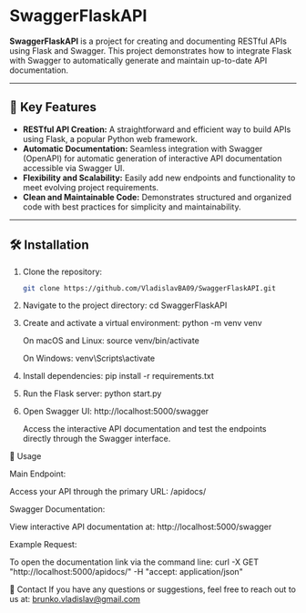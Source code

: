 # SwaggerFlaskAPI

**SwaggerFlaskAPI** is a project for creating and documenting RESTful APIs using Flask and Swagger. This project demonstrates how to integrate Flask with Swagger to automatically generate and maintain up-to-date API documentation.

---

## 📌 Key Features

- **RESTful API Creation:** A straightforward and efficient way to build APIs using Flask, a popular Python web framework.
- **Automatic Documentation:** Seamless integration with Swagger (OpenAPI) for automatic generation of interactive API documentation accessible via Swagger UI.
- **Flexibility and Scalability:** Easily add new endpoints and functionality to meet evolving project requirements.
- **Clean and Maintainable Code:** Demonstrates structured and organized code with best practices for simplicity and maintainability.

---

## 🛠️ Installation

1. Clone the repository:
   ```bash
   git clone https://github.com/VladislavBA09/SwaggerFlaskAPI.git

2. Navigate to the project directory:
    cd SwaggerFlaskAPI

3. Create and activate a virtual environment:
    python -m venv venv

    On macOS and Linux:
        source venv/bin/activate

    On Windows:
        venv\Scripts\activate

4. Install dependencies:
    pip install -r requirements.txt

5. Run the Flask server:
    python start.py

6. Open Swagger UI:
    http://localhost:5000/swagger

    Access the interactive API documentation and test the endpoints directly through the Swagger interface.
    
🚀 Usage

Main Endpoint:

Access your API through the primary URL:
    /apidocs/

Swagger Documentation:

View interactive API documentation at:
    http://localhost:5000/swagger

Example Request:

To open the documentation link via the command line:
    curl -X GET "http://localhost:5000/apidocs/" -H "accept: application/json"

📧 Contact
If you have any questions or suggestions, feel free to reach out to us at:
brunko.vladislav@gmail.com
